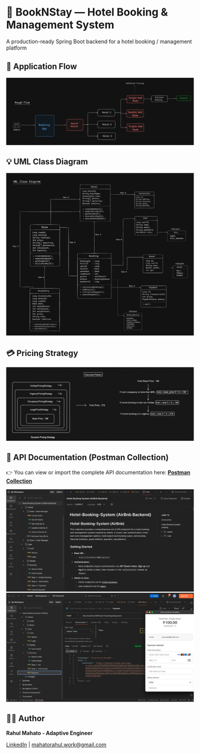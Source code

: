 # 📌 BookNStay — Hotel Booking & Management System

A production-ready Spring Boot backend for a hotel booking / management platform

[//]: # (Project Demo : [Video-Link]&#40;https://github.com/rahul-mahato29&#41; &#40;Uploading Soon...&#41;)

[//]: # ()
[//]: # (Technical Documentation : [Document-Link]&#40;https://github.com/rahul-mahato29&#41; &#40;Updating Soon...&#41;)

## 🚀 Application Flow
![Rough Flow](images/Rough_Flow.png)

## 💡 UML Class Diagram
![Low-Level-Design](images/LLD.png)

## 💳 Pricing Strategy
![Low-Level-Design](images/Pricing_Strategy.png)

## 🧭 API Documentation (Postman Collection)
👉 You can view or import the complete API documentation here:  [**Postman Collection**](https://documenter.getpostman.com/view/32039601/2sB3QNqU4G)

![All-APIs](images/Postman.png)
![Payment-Feature](images/PostmanPayment.png)

## 🙋‍♂️ Author
**Rahul Mahato - Adaptive Engineer**

[LinkedIn](https://www.linkedin.com/in/rahul-mahato-74129b1b5/) | mahatorahul.work@gmail.com